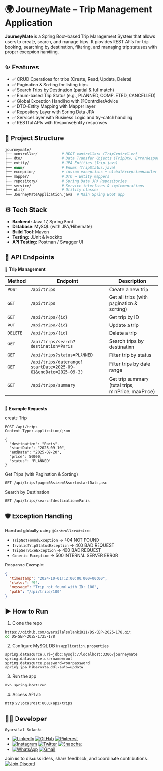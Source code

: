 # 🌍 JourneyMate – Trip Management Application
**JourneyMate** is a Spring Boot–based Trip Management System that allows users to create, search, and manage trips.
It provides REST APIs for trip booking, searching by destination, filtering, and managing trip statuses with proper exception handling.

## ✨ Features
- ✅ CRUD Operations for trips (Create, Read, Update, Delete)
- ✅ Pagination & Sorting for listing trips
- ✅ Search Trips by Destination (partial & full match)
- ✅ Enum-based Trip Status (e.g., PLANNED, COMPLETED, CANCELLED)
- ✅ Global Exception Handling with @ControllerAdvice
- ✅ DTO–Entity Mapping with Mapper layer
- ✅ Repository Layer with Spring Data JPA
- ✅ Service Layer with Business Logic and try–catch handling
- ✅ RESTful APIs with ResponseEntity responses

## 📂 Project Structure
```graphql
journeymate/
├── controller/           # REST controllers (TripController)
├── dto/                  # Data Transfer Objects (TripDto, ErrorResponseDto)
├── entity/               # JPA Entities (Trip.java)
├── enum/                 # Enums (TripStatus.java)
├── exception/            # Custom exceptions + GlobalExceptionHandler
├── mapper/               # DTO ↔ Entity mappers
├── repository/           # Spring Data JPA Repositories
├── service/              # Service interfaces & implementations
├── util/                 # Utility classes
└── JourneyMateApplication.java  # Main Spring Boot app
```

## ⚙️ Tech Stack
- **Backend:** Java 17, Spring Boot
- **Database:** MySQL (with JPA/Hibernate)
- **Build Tool:** Maven
- **Testing:** JUnit & Mockito
- **API Testing:** Postman / Swagger UI

## 🚀 API Endpoints
**🔹 Trip Management**

| Method   | Endpoint                                                       | Description                                        |
|----------|----------------------------------------------------------------|----------------------------------------------------|
| `POST`   | `/api/trips`                                                   | Create a new trip                                  |
| `GET`    | `/api/trips`                                                   | Get all trips (with pagination & sorting)          |
| `GET`    | `/api/trips/{id}`                                              | Get trip by ID                                     |
| `PUT`    | `/api/trips/{id}`                                              | Update a trip                                      |
| `DELETE` | `/api/trips/{id}`                                              | Delete a trip                                      |
| `GET`    | `/api/trips/search?destination=Paris`                          | Search trips by destination                        |
| `GET`    | `/api/trips?status=PLANNED`                                    | Filter trip by status                              |
| `GET`    | `/api/trips/daterange?startDate=2025-09-01&endDate=2025-09-30` | Filter trips by date range                         |
| `GET`    | `/api/trips/summary`                                           | Get trip summary (total trips, minPrice, maxPrice) |

</br>**🔹 Example Requests**

create Trip
```http
POST /api/trips
Content-Type: application/json

{
  "destination": "Paris",
  "startDate": "2025-09-10",
  "endDate": "2025-09-20",
  "price": 50000,
  "status": "PLANNED"
}
```

Get Trips (with Pagination & Sorting)
```http
GET /api/trips?page=0&size=5&sort=startDate,asc
```

Search by Destination
```http
GET /api/trips/search?destination=Paris
```

## 🛡️ Exception Handling

Handled globally using `@ControllerAdvice:`
- `TripNotFoundException` → 404 NOT FOUND
- `InvalidTripStatusException` → 400 BAD REQUEST
- `TripServiceException` → 400 BAD REQUEST
- `Generic Exception` → 500 INTERNAL SERVER ERROR

Response Example:
```json
{
  "timestamp": "2024-10-01T12:00:00.000+00:00",
  "status": 404,
  "message": "Trip not found with ID: 100",
  "path": "/api/trips/100"
}
```

## ▶️ How to Run

1. Clone the repo
```bash
https://github.com/gyarsilalsolanki011/DS-SEP-2025-178.git
cd DS-SEP-2025-1725-178
```

2. Configure MySQL DB in `application.properties`
```properties
spring.datasource.url=jdbc:mysql://localhost:3306/journeymate
spring.datasource.username=root
spring.datasource.password=yourpassword
spring.jpa.hibernate.ddl-auto=update
```
3. Run the app
```bash
mvn spring-boot:run
```

4. Access API at:
```bash
http://localhost:8080/api/trips
```

## 👨‍💻 Developer

`Gyarsilal Solanki`
- [![LinkedIn](https://img.shields.io/badge/LinkedIn-%230A66C2.svg?logo=LinkedIn&logoColor=white)](https://www.linkedin.com/in/gyarsilal-solanki) [![GitHub](https://img.shields.io/badge/GitHub-%23121011.svg?logo=github&logoColor=white)](https://github.com/gyarsilalsolanki011) [![Pinterest](https://img.shields.io/badge/Pinterest-%23BD081C.svg?logo=Pinterest&logoColor=white)](https://in.pinterest.com/gyarsilalsolanki011)
- [![Instagram](https://img.shields.io/badge/Instagram-%23E4405F.svg?logo=Instagram&logoColor=white)](https://instagram.com/itz_gsl_tiger) [![Twitter](https://img.shields.io/badge/Twitter-%231DA1F2.svg?logo=Twitter&logoColor=white)](https://x.com/Itz_gsl_tiger) [![Snapchat](https://img.shields.io/badge/Snapchat-%23FFFC00.svg?logo=Snapchat&logoColor=black)](https://www.snapchat.com/add/itz_gsltiger?share_id=7OCVgTGQWSg&locale=en-GB)
- [![WhatsApp](https://img.shields.io/badge/WhatsApp-%2325D366.svg?logo=whatsapp&logoColor=white)](https://api.whatsapp.com/send/?phone=919111852267) [![Gmail](https://img.shields.io/badge/Email-D14836?logo=gmail&logoColor=white)](mailto:gyarsilalsolanki011@gmail.com)


Join us to discuss ideas, share feedback, and coordinate contributions:  
[![Join Discord](https://img.shields.io/discord/1405808666179014697?color=4CBB17&label=Join%20Us%20on%20Discord&logo=discord&logoColor=blue)](https://discord.gg/Zrc9x3ts)
